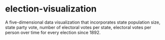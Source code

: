 # election-visualization
A five-dimensional data visualization that incorporates state population size, state party vote, number of electoral votes per state, electoral votes per person over time for every election since 1892.
